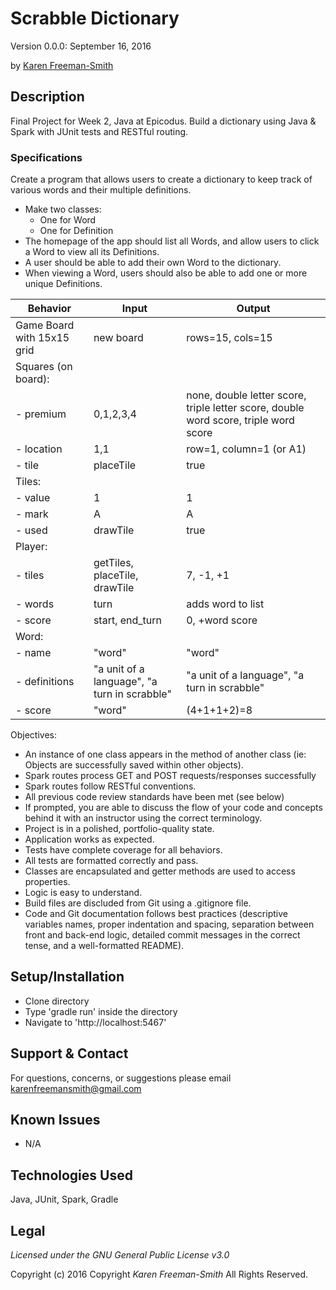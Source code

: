 # Scrabble Dictionary
Version 0.0.0: September 16, 2016

by [Karen Freeman-Smith](https://github.com/karenfreemansmith)

## Description
Final Project for Week 2, Java at Epicodus. Build a dictionary using Java & Spark with JUnit tests and RESTful routing.

### Specifications
Create a program that allows users to create a dictionary to keep track of various words and their multiple definitions.

* Make two classes:
  * One for Word
  * One for Definition
* The homepage of the app should list all Words, and allow users to click a Word to view all its Definitions.
* A user should be able to add their own Word to the dictionary.
* When viewing a Word, users should also be able to add one or more unique Definitions.

| Behavior | Input | Output |
|----------------------------|----------------------------------------------|--------------------------------------------------------------------------------------|
| Game Board with 15x15 grid | new board | rows=15, cols=15 |
| Squares (on board): |  |  |
| - premium | 0,1,2,3,4 | none, double letter score, triple letter score, double word score, triple word score |
| - location | 1,1 | row=1, column=1 (or A1) |
| - tile | placeTile | true |
| Tiles: |  |  |
| - value | 1 | 1 |
| - mark | A | A |
| - used | drawTile | true |
| Player: |  |  |
| - tiles | getTiles, placeTile, drawTile | 7, -1, +1 |
| - words | turn | adds word to list |
| - score | start, end_turn | 0, +word score |
| Word: |  |  |
| - name | "word" | "word" |
| - definitions | "a unit of a language", "a turn in scrabble" | "a unit of a language", "a turn in scrabble" |
| - score | "word" | (4+1+1+2)=8 |

Objectives:
* An instance of one class appears in the method of another class (ie: Objects are successfully saved within other objects).
* Spark routes process GET and POST requests/responses successfully
* Spark routes follow RESTful conventions.
* All previous code review standards have been met (see below)
* If prompted, you are able to discuss the flow of your code and concepts behind it with an instructor using the correct terminology.
* Project is in a polished, portfolio-quality state.
* Application works as expected.
* Tests have complete coverage for all behaviors.
* All tests are formatted correctly and pass.
* Classes are encapsulated and getter methods are used to access properties.
* Logic is easy to understand.
* Build files are discluded from Git using a .gitignore file.
* Code and Git documentation follows best practices (descriptive variables names, proper indentation and spacing, separation between front and back-end logic, detailed commit messages in the correct tense, and a well-formatted README).

## Setup/Installation
* Clone directory
* Type 'gradle run' inside the directory
* Navigate to 'http://localhost:5467'

## Support & Contact
For questions, concerns, or suggestions please email karenfreemansmith@gmail.com

## Known Issues
* N/A

## Technologies Used
Java, JUnit, Spark, Gradle

## Legal
*Licensed under the GNU General Public License v3.0*

Copyright (c) 2016 Copyright _Karen Freeman-Smith_ All Rights Reserved.
